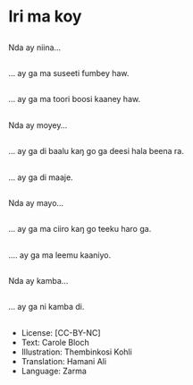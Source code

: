 # Iri ma koy

##
Nda ay niina…


##
… ay ga ma suseeti fumbey haw.


##
… ay ga ma toori boosi kaaney haw.


##
Nda ay moyey…


##
… ay ga di baalu kaŋ go ga deesi
hala beena ra.


##
… ay ga di maaje.


##
Nda ay mayo…


##
… ay ga ma ciiro kaŋ go teeku haro
ga.


##
.… ay ga ma leemu kaaniyo.


##
Nda ay kamba…


##
… ay ga ni kamba di.


##
* License: [CC-BY-NC]
* Text: Carole Bloch
* Illustration: Thembinkosi Kohli
* Translation: Hamani Ali
* Language: Zarma

